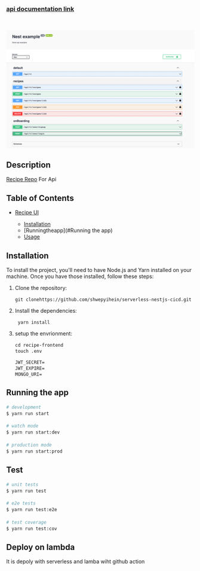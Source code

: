 ### [api documentation link](https://5io3opxq08.execute-api.us-east-1.amazonaws.com/dev/docs#/)

<br/>

<p align="center">
<img src="images/swagger.png" alt="Receipe SWIGGER App">
</p>

## Description

[Recipe Repo](https://nextjs-recipe-repo.vercel.app/) For Api

## Table of Contents

- [Recipe UI](#search-ui)

  - [Installation](#installation)
  - [Runningtheapp](#Running the app)
  - [Usage](#usage)

## Installation

To install the project, you'll need to have Node.js and Yarn installed on your machine. Once you have those installed, follow these steps:

1. Clone the repository:

   ```
   git clonehttps://github.com/shwepyihein/serverless-nestjs-cicd.git
   ```

2. Install the dependencies:

   ```
    yarn install
   ```

3. setup the envrionment:

   ```
   cd recipe-frontend
   touch .env
   ```

   ```
   JWT_SECRET=
   JWT_EXPIRE=
   MONGO_URI=
   ```

## Running the app

```bash
# development
$ yarn run start

# watch mode
$ yarn run start:dev

# production mode
$ yarn run start:prod
```

## Test

```bash
# unit tests
$ yarn run test

# e2e tests
$ yarn run test:e2e

# test coverage
$ yarn run test:cov
```

## Deploy on lambda

It is depoly with serverless and lamba wiht github action
